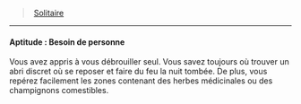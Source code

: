 ﻿---
!SkillItem
Id: background_solitaire_hd.md#aptitude--besoin-de-personne
ParentLink: background_solitaire_hd.md#solitaire
Name: 'Aptitude : Besoin de personne'
ParentName: Solitaire
NameLevel: 4
Attributes:
  Name: 'Aptitude : Besoin de personne'
  Markdown: >+
    #### <!--Name-->Aptitude : Besoin de personne<!--/Name-->


    Vous avez appris à vous débrouiller seul. Vous savez toujours où trouver un abri discret où se reposer et faire du feu la nuit tombée. De plus, vous repérez facilement les zones contenant des herbes médicinales ou des champignons comestibles.

  Description: >+
    Vous avez appris à vous débrouiller seul. Vous savez toujours où trouver un abri discret où se reposer et faire du feu la nuit tombée. De plus, vous repérez facilement les zones contenant des herbes médicinales ou des champignons comestibles.

AttributesDictionary: >+
  Name: 'Aptitude : Besoin de personne'

  Markdown: >+

    #### <!--Name-->Aptitude : Besoin de personne<!--/Name-->





    Vous avez appris à vous débrouiller seul. Vous savez toujours où trouver un abri discret où se reposer et faire du feu la nuit tombée. De plus, vous repérez facilement les zones contenant des herbes médicinales ou des champignons comestibles.



  Description: >+

    Vous avez appris à vous débrouiller seul. Vous savez toujours où trouver un abri discret où se reposer et faire du feu la nuit tombée. De plus, vous repérez facilement les zones contenant des herbes médicinales ou des champignons comestibles.



Description: >+
  Vous avez appris à vous débrouiller seul. Vous savez toujours où trouver un abri discret où se reposer et faire du feu la nuit tombée. De plus, vous repérez facilement les zones contenant des herbes médicinales ou des champignons comestibles.

---
> [Solitaire](hd_background_solitaire.md)

---

#### Aptitude : Besoin de personne

Vous avez appris à vous débrouiller seul. Vous savez toujours où trouver un abri discret où se reposer et faire du feu la nuit tombée. De plus, vous repérez facilement les zones contenant des herbes médicinales ou des champignons comestibles.

